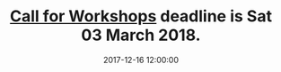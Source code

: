 ---
title: <a href="https://modelsconf2018.github.io/calls/workshops/" target="_blank">Call for Workshops</a> deadline is Sat 03 March 2018. 
date: 2017-12-16 12:00:00
---